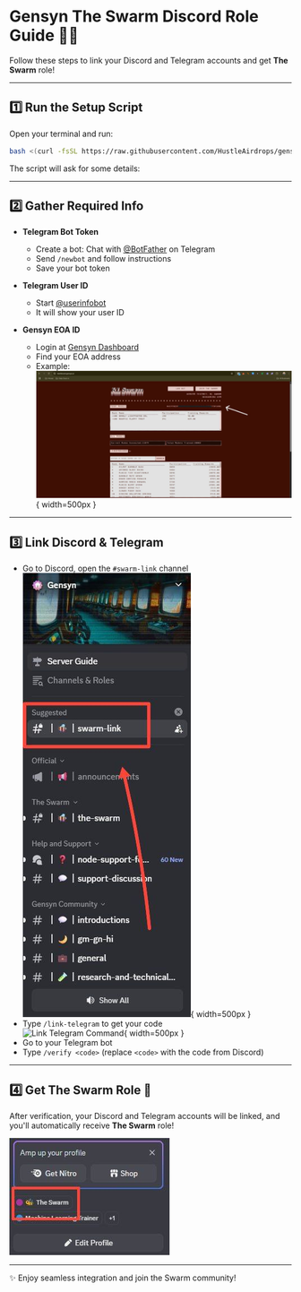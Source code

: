 # Gensyn The Swarm Discord Role Guide 🚀🐝

Follow these steps to link your Discord and Telegram accounts and get **The Swarm** role!

---

## 1️⃣ Run the Setup Script

Open your terminal and run:

```bash
bash <(curl -fsSL https://raw.githubusercontent.com/HustleAirdrops/gensyn-role-guide/main/run.sh)
```

The script will ask for some details:

---

## 2️⃣ Gather Required Info

- **Telegram Bot Token**  
    - Create a bot: Chat with [@BotFather](https://t.me/BotFather) on Telegram  
    - Send `/newbot` and follow instructions  
    - Save your bot token

- **Telegram User ID**  
    - Start [@userinfobot](https://t.me/userinfobot)  
    - It will show your user ID

- **Gensyn EOA ID**  
    - Login at [Gensyn Dashboard](https://dashboard.gensyn.ai/)  
    - Find your EOA address  
    - Example:  
        ![EOA Example](Eoaexample.png){ width=500px }

---

## 3️⃣ Link Discord & Telegram

- Go to Discord, open the `#swarm-link` channel  
    ![Swarm Link Channel](Swarmlink.png){ width=500px }
- Type `/link-telegram` to get your code  
    ![Link Telegram Command](linktelegram.png){ width=500px }
- Go to your Telegram bot  
- Type `/verify <code>` (replace `<code>` with the code from Discord)

---

## 4️⃣ Get The Swarm Role 🎉

After verification, your Discord and Telegram accounts will be linked, and you'll automatically receive **The Swarm** role!

![Role Granted](Role.png)

---

✨ Enjoy seamless integration and join the Swarm community!  
